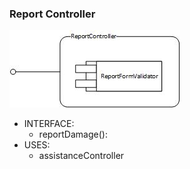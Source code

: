 ### Report Controller
![ReportController](https://github.com/StefanoBoriero/PowerEnjoy_Boriero_Brunitti/blob/master/DesignDocument/Components/Images/ReportController.jpg "ReportController")  
* INTERFACE:
  * reportDamage():
* USES:
  * assistanceController
